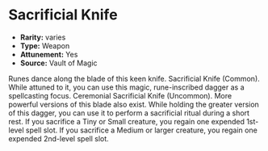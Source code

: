
# Sacrificial Knife

* **Rarity:** varies
* **Type:** Weapon
* **Attunement:** Yes
* **Source:** Vault of Magic


Runes dance along the blade of this keen knife. Sacrificial Knife (Common). While attuned to it, you can use this magic, rune-inscribed dagger as a spellcasting focus. Ceremonial Sacrificial Knife (Uncommon). More powerful versions of this blade also exist. While holding the greater version of this dagger, you can use it to perform a sacrificial ritual during a short rest. If you sacrifice a Tiny or Small creature, you regain one expended 1st-level spell slot. If you sacrifice a Medium or larger creature, you regain one expended 2nd-level spell slot.
